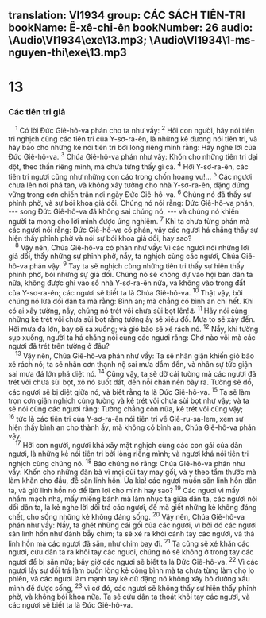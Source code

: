 translation: VI1934
group: CÁC SÁCH TIÊN-TRI
bookName: Ê-xê-chi-ên 
bookNumber: 26
audio: \Audio\VI1934\exe\13.mp3; \Audio\VI1934\1-ms-nguyen-thi\exe\13.mp3
-------

<div class="title"><h1>13</h1><h3>Các tiên tri giả</h3></div>
<span class="verse exe_13_1"> <sup>1</sup> Có lời Đức Giê-hô-va phán cho ta như vầy: </span>
<span class="verse exe_13_2"><sup>2</sup> Hỡi con người, hãy nói tiên tri nghịch cùng các tiên tri của Y-sơ-ra-ên, là những kẻ đương nói tiên tri, và hãy bảo cho những kẻ nói tiên tri bởi lòng riêng mình rằng: Hãy nghe lời của Đức Giê-hô-va. </span>
<span class="verse exe_13_3"><sup>3</sup> Chúa Giê-hô-va phán như vầy: Khốn cho những tiên tri dại dột, theo thần riêng mình, mà chưa từng thấy gì cả. </span>
<span class="verse exe_13_4"><sup>4</sup> Hỡi Y-sơ-ra-ên, các tiên tri ngươi cũng như những con cáo trong chốn hoang vu!… </span>
<span class="verse exe_13_5"><sup>5</sup> Các ngươi chưa lên nơi phá tan, và không xây tường cho nhà Y-sơ-ra-ên, đặng đứng vững trong cơn chiến trận nơi ngày Đức Giê-hô-va. </span>
<span class="verse exe_13_6"><sup>6</sup> Chúng nó đã thấy sự phỉnh phờ, và sự bói khoa giả dối. Chúng nó nói rằng: Đức Giê-hô-va phán, --- song Đức Giê-hô-va đã không sai chúng nó, --- và chúng nó khiến người ta mong cho lời mình được ứng nghiệm. </span>
<span class="verse exe_13_7"><sup>7</sup> Khi ta chưa từng phán mà các ngươi nói rằng: Đức Giê-hô-va có phán, vậy các ngươi há chẳng thấy sự hiện thấy phỉnh phờ và nói sự bói khoa giả dối, hay sao? <br/></span>
<span class="verse exe_13_8"> <sup>8</sup> Vậy nên, Chúa Giê-hô-va có phán như vầy: Vì các ngươi nói những lời giả dối, thấy những sự phỉnh phờ, nầy, ta nghịch cùng các ngươi, Chúa Giê-hô-va phán vậy. </span>
<span class="verse exe_13_9"><sup>9</sup> Tay ta sẽ nghịch cùng những tiên tri thấy sự hiện thấy phỉnh phờ, bói những sự giả dối. Chúng nó sẽ không dự vào hội bàn dân ta nữa, không được ghi vào sổ nhà Y-sơ-ra-ên nữa, và không vào trong đất của Y-sơ-ra-ên; các ngươi sẽ biết ta là Chúa Giê-hô-va. </span>
<span class="verse exe_13_10"><sup>10</sup> Thật vậy, bởi chúng nó lừa dối dân ta mà rằng: Bình an; mà chẳng có bình an chi hết. Khi có ai xây tường, nầy, chúng nó trét vôi chưa sùi bọt lên!<a data-toggle="tooltip" data-placement="bottom" title="Gie 6:14; 8:11">⚓</a></span>
<span class="verse exe_13_11"><sup>11</sup> Hãy nói cùng những kẻ trét vôi chưa sùi bọt rằng tường ấy sẽ xiêu đổ. Mưa to sẽ xảy đến. Hỡi mưa đá lớn, bay sẽ sa xuống; và gió bão sẽ xé rách nó. </span>
<span class="verse exe_13_12"><sup>12</sup> Nầy, khi tường sụp xuống, người ta há chẳng nói cùng các ngươi rằng: Chớ nào vôi mà các ngươi đã trét trên tường ở đâu? <br/></span>
<span class="verse exe_13_13"> <sup>13</sup> Vậy nên, Chúa Giê-hô-va phán như vầy: Ta sẽ nhân giận khiến gió bão xé rách nó; ta sẽ nhân cơn thạnh nộ sai mưa dầm đến, và nhân sự tức giận sai mưa đá lớn phá diệt nó. </span>
<span class="verse exe_13_14"><sup>14</sup> Cũng vậy, ta sẽ dỡ cái tường mà các ngươi đã trét vôi chưa sùi bọt, xô nó suốt đất, đến nỗi chân nền bày ra. Tường sẽ đổ, các ngươi sẽ bị diệt giữa nó, và biết rằng ta là Đức Giê-hô-va. </span>
<span class="verse exe_13_15"><sup>15</sup> Ta sẽ làm trọn cơn giận nghịch cùng tường và kẻ trét vôi chưa sùi bọt như vậy; và ta sẽ nói cùng các ngươi rằng: Tường chẳng còn nữa, kẻ trét vôi cũng vậy; </span>
<span class="verse exe_13_16"><sup>16</sup> tức là các tiên tri của Y-sơ-ra-ên nói tiên tri về Giê-ru-sa-lem, xem sự hiện thấy bình an cho thành ấy, mà không có bình an, Chúa Giê-hô-va phán vậy. <br/></span>
<span class="verse exe_13_17"> <sup>17</sup> Hỡi con người, ngươi khá xây mặt nghịch cùng các con gái của dân ngươi, là những kẻ nói tiên tri bởi lòng riêng mình; và ngươi khá nói tiên tri nghịch cùng chúng nó. </span>
<span class="verse exe_13_18"><sup>18</sup> Bảo chúng nó rằng: Chúa Giê-hô-va phán như vầy: Khốn cho những đàn bà vì mọi cùi tay may gối, và y theo tầm thước mà làm khăn cho đầu, để săn linh hồn. Ủa kìa! các ngươi muốn săn linh hồn dân ta, và giữ linh hồn nó để làm lợi cho mình hay sao? </span>
<span class="verse exe_13_19"><sup>19</sup> Các ngươi vì mấy nhắm mạch nha, mấy miếng bánh mà làm nhục ta giữa dân ta, các ngươi nói dối dân ta, là kẻ nghe lời dối trá các ngươi, để mà giết những kẻ không đáng chết, cho sống những kẻ không đáng sống. </span>
<span class="verse exe_13_20"><sup>20</sup> Vậy nên, Chúa Giê-hô-va phán như vầy: Nầy, ta ghét những cái gối của các ngươi, vì bởi đó các ngươi săn linh hồn như đánh bẫy chim; ta sẽ xé ra khỏi cánh tay các ngươi, và thả linh hồn mà các ngươi đã săn, như chim bay đi. </span>
<span class="verse exe_13_21"><sup>21</sup> Ta cũng sẽ xé khăn các ngươi, cứu dân ta ra khỏi tay các ngươi, chúng nó sẽ không ở trong tay các ngươi để bị săn nữa; bấy giờ các ngươi sẽ biết ta là Đức Giê-hô-va. </span>
<span class="verse exe_13_22"><sup>22</sup> Vì các ngươi lấy sự dối trá làm buồn lòng kẻ công bình mà ta chưa từng làm cho lo phiền, và các ngươi làm mạnh tay kẻ dữ đặng nó không xây bỏ đường xấu mình để được sống, </span>
<span class="verse exe_13_23"><sup>23</sup> vì cớ đó, các ngươi sẽ không thấy sự hiện thấy phỉnh phờ, và không bói khoa nữa. Ta sẽ cứu dân ta thoát khỏi tay các ngươi, và các ngươi sẽ biết ta là Đức Giê-hô-va. <br/></span>
